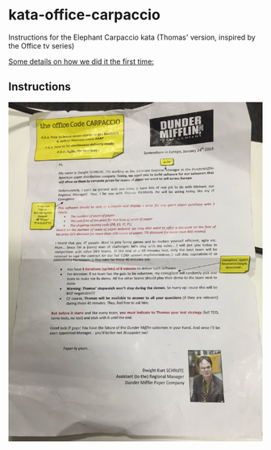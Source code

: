 # kata-office-carpaccio
Instructions for the Elephant Carpaccio kata (Thomas' version, inspired by the Office tv series)

[Some details on how we did it the first time:](https://twitter.com/tpierrain/status/1126416897849819136?s=20)

## Instructions

![The instructions](./The-Office-Code-Carpaccio-Instructions-Thomas-PIERRAIN.jpg)
